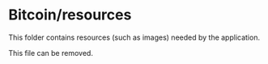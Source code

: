 # Bitcoin/resources

This folder contains resources (such as images) needed by the application. 

This file can be removed.
